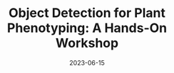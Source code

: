 ---
title: "Object Detection for Plant Phenotyping: A Hands-On Workshop"
collection: talks
type: "Hands-On Workshop"
link: 'https://digitalag.illinois.edu/short-course-and-hackathon/'
venue: "Univeristy of Illinois Center for Digital Agriculture AI Foundry for Agricultural Applications Short Course"
date: 2023-06-15
location: "Zoom"
---